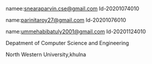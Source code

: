 
namee:snearaparvin.cse@gmail.com
Id-20201074010

name:parinitaroy27@gmail.com
Id-20201076010

name:ummehabibatuly2001@gmail.com
Id-20201124010


Depatment of Computer Science and Engineering

North Western University,khulna
